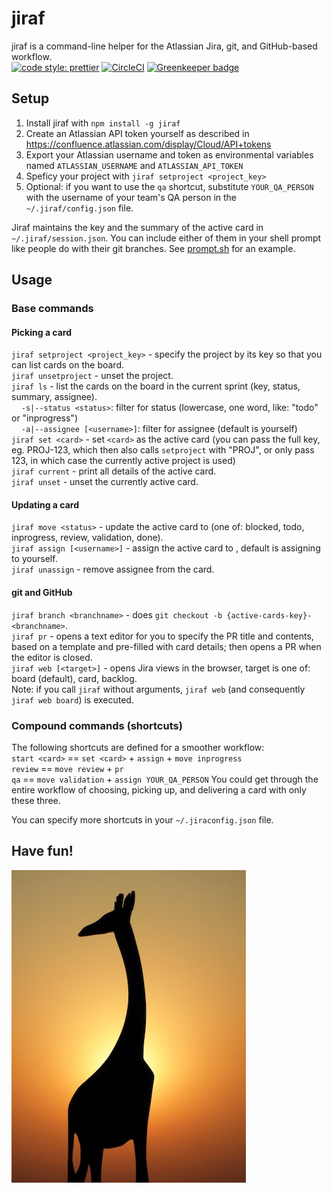 # jiraf

jiraf is a command-line helper for the Atlassian Jira, git, and GitHub-based workflow.  
[![code style: prettier](https://img.shields.io/badge/code_style-prettier-ff69b4.svg?style=flat-square)](https://github.com/prettier/prettier)
[![CircleCI](https://circleci.com/gh/endreymarcell/jiraf.svg?style=svg)](https://circleci.com/gh/endreymarcell/jiraf) [![Greenkeeper badge](https://badges.greenkeeper.io/endreymarcell/jiraf.svg)](https://greenkeeper.io/)


## Setup

1. Install jiraf with `npm install -g jiraf`  
2. Create an Atlassian API token yourself as described in https://confluence.atlassian.com/display/Cloud/API+tokens  
3. Export your Atlassian username and token as environmental variables named `ATLASSIAN_USERNAME` and `ATLASSIAN_API_TOKEN`  
4. Speficy your project with `jiraf setproject <project_key>`  
5. Optional: if you want to use the `qa` shortcut, substitute `YOUR_QA_PERSON` with the username of your team's QA person in the `~/.jiraf/config.json` file.  

Jiraf maintains the key and the summary of the active card in `~/.jiraf/session.json`. You can include either of them in your shell prompt like people do with their git branches. See [prompt.sh](etc/prompt.sh) for an example.  

## Usage

### Base commands

#### Picking a card  
`jiraf setproject <project_key>` - specify the project by its key so that you can list cards on the board.  
`jiraf unsetproject` - unset the project.  
`jiraf ls` - list the cards on the board in the current sprint (key, status, summary, assignee).  
&nbsp;&nbsp;&nbsp;&nbsp;`-s|--status <status>`: filter for status (lowercase, one word, like: "todo" or "inprogress")  
&nbsp;&nbsp;&nbsp;&nbsp;`-a|--assignee [<username>]`: filter for assignee (default is yourself)  
`jiraf set <card>` - set `<card>` as the active card (you can pass the full key, eg. PROJ-123, which then also calls `setproject` with "PROJ", or only pass 123, in which case the currently active project is used)  
`jiraf current` - print all details of the active card.  
`jiraf unset` - unset the currently active card.  

#### Updating a card  
`jiraf move <status>` - update the active card to <status> (one of: blocked, todo, inprogress, review, validation, done).  
`jiraf assign [<username>]` - assign the active card to <username>, default is assigning to yourself.  
`jiraf unassign` - remove assignee from the card.  

#### git and GitHub
`jiraf branch <branchname>` - does `git checkout -b {active-cards-key}-<branchname>`.  
`jiraf pr` - opens a text editor for you to specify the PR title and contents, based on a template and pre-filled with card details; then opens a PR when the editor is closed.  
`jiraf web [<target>]` - opens Jira views in the browser, target is one of: board (default), card, backlog.  
Note: if you call `jiraf` without arguments, `jiraf web` (and consequently `jiraf web board`) is executed.  

### Compound commands (shortcuts)
The following shortcuts are defined for a smoother workflow:  
`start <card>` == `set <card>` + `assign` + `move inprogress`  
`review` == `move review` + `pr`  
`qa` == `move validation` + `assign YOUR_QA_PERSON`
You could get through the entire workflow of choosing, picking up, and delivering a card with only these three.

You can specify more shortcuts in your `~/.jiraconfig.json` file.  

## Have fun!
![Photo by Rajiv Bajaj on Unsplash](giraffe.jpg)
